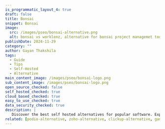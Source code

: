 ```yaml
---
is_programmatic_layout_4: true
draft: false
title: Bonsai
snippet: Bonsai
image:
  src: /images/pseo/bonsai-alternative.png
  alt: bonsai vs worklenz, alternative for bonsai project managemet tool, task management, resource management, productivity, self-hosted
publishDate: 2024-11-29
category: ""
author: Gayan Thakshila
tags:
  - Guide
  - Tips
  - Self-Hosted
  - Alternative
main_content_image: /images/pseo/bonsai-logo.png
sub_content_image: /images/pseo/bonsai-logo.png
open_source_checked: false
self_hosted_checked: true
cloud_based_checked: true
easy_to_use_checked: true
data_security_checked: true
description: |
   Discover the best self hosted alternatives for popular software. Explore our comprehensive guides and find the perfect solution for your needs today.
related: [podio-alternative, zoho-alternative, clickup-alternative, ganttpro-alternative]
---
```

